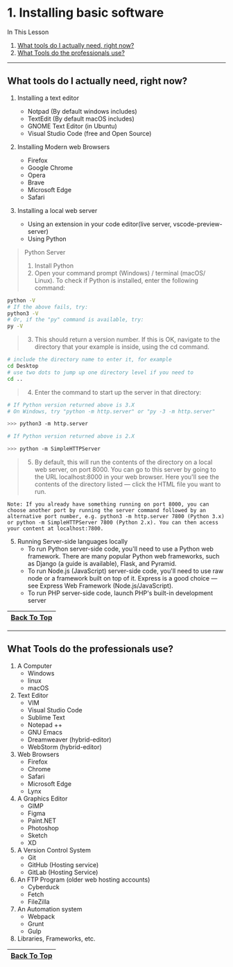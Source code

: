 # 1. Installing basic software

In This Lesson
1. [What tools do I actually need, right now?](#what-tools-do-i-actually-need-right-now)
1. [What Tools do the professionals use?](#what-tools-do-the-professionals-use)

---

## What tools do I actually need, right now?

1. Installing a text editor
    - Notpad (By default windows includes)
    - TextEdit (By default macOS includes)
    - GNOME Text Editor (in Ubuntu)
    - Visual Studio Code (free and Open Source)

1. Installing Modern web Browsers
    - Firefox
    - Google Chrome
    - Opera
    - Brave
    - Microsoft Edge
    - Safari

1. Installing a local web server
    - Using an extension in your code editor(live server, vscode-preview-server)
    - Using Python

> Python Server
> 1. Install Python 
> 2. Open your command prompt (Windows) / terminal (macOS/ Linux). To check if Python is installed, enter the following command:

```zsh
python -V
# If the above fails, try:
python3 -V
# Or, if the "py" command is available, try:
py -V
```

> 3. This should return a version number. If this is OK, navigate to the directory that your example is inside, using the cd command.

```zsh
# include the directory name to enter it, for example
cd Desktop
# use two dots to jump up one directory level if you need to
cd ..
```

> 4. Enter the command to start up the server in that directory:

```zsh
# If Python version returned above is 3.X
# On Windows, try "python -m http.server" or "py -3 -m http.server"

>>> python3 -m http.server

# If Python version returned above is 2.X

>>> python -m SimpleHTTPServer
```

> 5. By default, this will run the contents of the directory on a local web server, on port 8000. You can go to this server by going to the URL localhost:8000 in your web browser. Here you'll see the contents of the directory listed — click the HTML file you want to run.  

    Note: If you already have something running on port 8000, you can choose another port by running the server command followed by an alternative port number, e.g. python3 -m http.server 7800 (Python 3.x) or python -m SimpleHTTPServer 7800 (Python 2.x). You can then access your content at localhost:7800.        

5. Running Server-side languages locally
    - To run Python server-side code, you'll need to use a Python web framework. There are many popular Python web frameworks, such as Django (a guide is available), Flask, and Pyramid.
    - To run Node.js (JavaScript) server-side code, you'll need to use raw node or a framework built on top of it. Express is a good choice — see Express Web Framework (Node.js/JavaScript).
    - To run PHP server-side code, launch PHP's built-in development server

|[Back To Top](#1-installing-basic-software)|
|-|

---

## What Tools do the professionals use?

1. A Computer
    - Windows
    - linux
    - macOS
1. Text Editor
    - VIM
    - Visual Studio Code
    - Sublime Text
    - Notepad ++
    - GNU Emacs
    - Dreamweaver (hybrid-editor)
    - WebStorm (hybrid-editor)
1. Web Browsers
    - Firefox
    - Chrome
    - Safari
    - Microsoft Edge
    - Lynx
1. A Graphics Editor
    - GIMP
    - Figma
    - Paint.NET
    - Photoshop
    - Sketch
    - XD
1. A Version Control System
    - Git
    - GitHub (Hosting service)
    - GitLab (Hosting Service)
1. An FTP Program (older web hosting accounts)
    - Cyberduck
    - Fetch
    - FileZilla
1. An Automation system
    - Webpack
    - Grunt
    - Gulp
1. Libraries, Frameworks, etc.



|[Back To Top](#1-installing-basic-software)|
|-|
